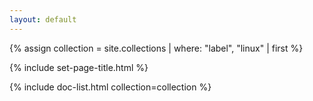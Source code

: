 ```yaml
---
layout: default
---
```


{% assign collection = site.collections | where: "label", "linux" | first %}

{% include set-page-title.html %}

{% include doc-list.html collection=collection %}

